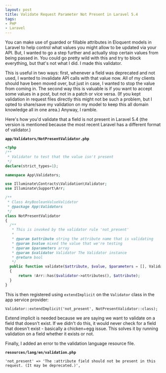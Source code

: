 ```yaml
---
layout: post
title: Validate Request Parameter Not Present in Laravel 5.4
tags:
- PHP
- Laravel
---
```

You can make use of guarded or fillable attributes in Eloquent models in Laravel to help control what values you might allow to be updated via your API.  But, I wanted to go a step further and actually stop certain values from being passed in.  You could go pretty wild with this and try to block everything, but that's not what I did. I made this validator.

This is useful in two ways: first, whenever a field was deprecated and not used, I wanted to invalidate API calls with that value now.  All of my clients should have been moved over, but just in case, I wanted to stop the value from coming in.  The second way this is valuable is if you want to accept some values in a post, but not in a patch or vice versa. (If you kept validation in request files directly this might not be such a problem, but I opted to share/save my validation on my model to keep this all domain knowledge all in one area.)  Anyway, I ramble.

Here's how you'd validate that a field is not present in Laravel 5.4 (the version is mentioned because the most recent Laravel has a different format of validator.)

**`app/Validators/NotPresentValidator.php`**

```php
<?php
/**
 * Validator to test that the value isn't present
 */
declare(strict_types=1);

namespace App\Validators;

use Illuminate\Contracts\Validation\Validator;
use Illuminate\Support\Arr;

/**
 * Class AnyBooleanValueValidator
 * @package App\Validators
 */
class NotPresentValidator
{
  /**
   * This is invoked by the validator rule 'not_present'
   * 
   * @param $attribute string the attribute name that is validating
   * @param $value mixed the value that we're testing
   * @param $parameters array 
   * @param $validator Validator The Validator instance
   * @return bool
   */
  public function validate($attribute, $value, $parameters = [], Validator $validator = null): bool
  {
      return !Arr::has($validator->attributes(), $attribute);
  }
}
```

This is then registered using `extendImplicit` on the `Validator` class in the app service provider:

```php?start_inline=1
Validator::extendImplicit('not_present', NotPresentValidator::class);
```

Extend implicit is needed because we are saying we want to validate on a field that doesn't exist.  If we didn't do this, it would never check for a field that doesn't exist - basically a chicken+egg issue.  This solves it by running validation on a field whether it exists or not.

Finally, I added an error to the validation language resource file.

**`resources/lang/en/validation.php`**
```
'not_present' => 'The :attribute field should not be present in this request. (It may be deprecated.)',
```